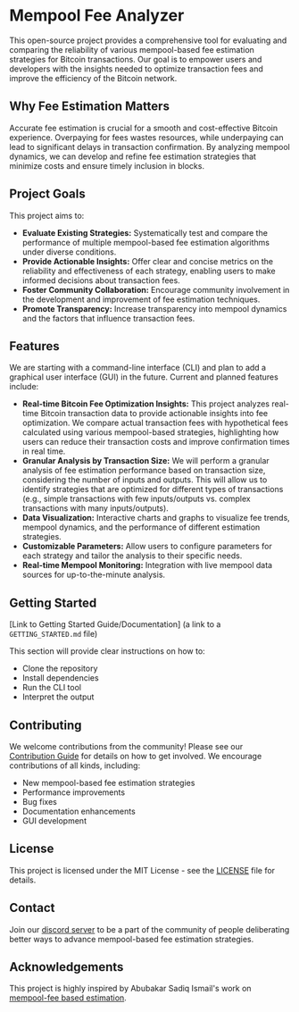 # Mempool Fee Analyzer

This open-source project provides a comprehensive tool for evaluating and comparing the reliability of various mempool-based fee estimation strategies for Bitcoin transactions. Our goal is to empower users and developers with the insights needed to optimize transaction fees and improve the efficiency of the Bitcoin network.

## Why Fee Estimation Matters

Accurate fee estimation is crucial for a smooth and cost-effective Bitcoin experience. Overpaying for fees wastes resources, while underpaying can lead to significant delays in transaction confirmation. By analyzing mempool dynamics, we can develop and refine fee estimation strategies that minimize costs and ensure timely inclusion in blocks.

## Project Goals

This project aims to:

* **Evaluate Existing Strategies:** Systematically test and compare the performance of multiple mempool-based fee estimation algorithms under diverse conditions.
* **Provide Actionable Insights:** Offer clear and concise metrics on the reliability and effectiveness of each strategy, enabling users to make informed decisions about transaction fees.
* **Foster Community Collaboration:** Encourage community involvement in the development and improvement of fee estimation techniques.
* **Promote Transparency:** Increase transparency into mempool dynamics and the factors that influence transaction fees.

## Features

We are starting with a command-line interface (CLI) and plan to add a graphical user interface (GUI) in the future. Current and planned features include:

* **Real-time Bitcoin Fee Optimization Insights:** This project analyzes real-time Bitcoin transaction data to provide actionable insights into fee optimization. We compare actual transaction fees with hypothetical fees calculated using various mempool-based strategies, highlighting how users can reduce their transaction costs and improve confirmation times in real time.
* **Granular Analysis by Transaction Size:**  We will perform a granular analysis of fee estimation performance based on transaction size, considering the number of inputs and outputs.  This will allow us to identify strategies that are optimized for different types of transactions (e.g., simple transactions with few inputs/outputs vs. complex transactions with many inputs/outputs).
* **Data Visualization:**  Interactive charts and graphs to visualize fee trends, mempool dynamics, and the performance of different estimation strategies.
* **Customizable Parameters:**  Allow users to configure parameters for each strategy and tailor the analysis to their specific needs.
* **Real-time Mempool Monitoring:**  Integration with live mempool data sources for up-to-the-minute analysis.

## Getting Started

[Link to Getting Started Guide/Documentation] (a link to a `GETTING_STARTED.md` file)

This section will provide clear instructions on how to:

* Clone the repository
* Install dependencies
* Run the CLI tool
* Interpret the output

## Contributing

We welcome contributions from the community!  Please see our [Contribution Guide](CONTRIBUTING.md) for details on how to get involved. We encourage contributions of all kinds, including:

* New mempool-based fee estimation strategies
* Performance improvements
* Bug fixes
* Documentation enhancements
* GUI development

## License

This project is licensed under the MIT License - see the [LICENSE](LICENSE) file for details.

## Contact

Join our [discord server](https://discord.gg/3Tfs6eAfe7) to be a part of the community of people deliberating better ways to advance mempool-based fee estimation strategies.

## Acknowledgements

This project is highly inspired by Abubakar Sadiq Ismail's work on [mempool-fee based estimation](https://delvingbitcoin.org/t/mempool-based-fee-estimation-on-bitcoin-core/703).